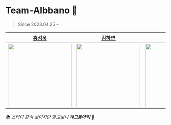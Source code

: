 # Team-Albbano 🤬
> Since 2023.04.25 -

|[홍성욱](https://github.com/ukssss)|[김하연](https://github.com/hayeonn2)|[오승택](https://github.com/5wintaek)|
|:-:|:-:|:-:|
|<a href="https://github.com/ukssss"><img src="https://avatars.githubusercontent.com/u/86929961?v=4" width="200"/></a>|<a href="https://github.com/hayeonn2"><img src="https://avatars.githubusercontent.com/u/111109573?v=4" width="200" /></a>|<a href="https://github.com/5wintaek"><img src="https://avatars.githubusercontent.com/u/109938280?v=4" width="200"/></a>|


<i>📚 스터디 같아 보이지만 알고보니 <b>개그동아리</b> 🤥</i>
